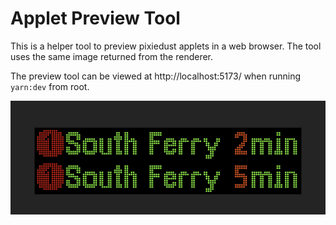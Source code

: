 # Applet Preview Tool

This is a helper tool to preview pixiedust applets in a web browser. The tool uses the same image returned from the renderer.

The preview tool can be viewed at http://localhost:5173/ when running `yarn:dev` from root.

![A screenshot of the preview tool](./public/nyctrainsign_preview.png)
